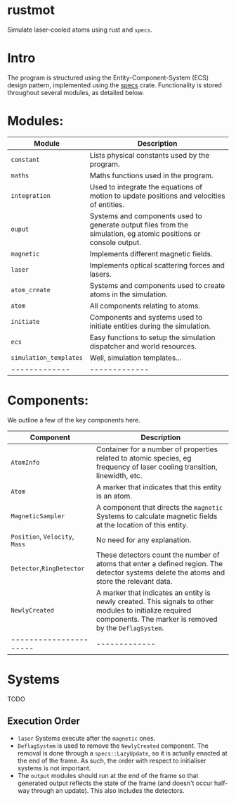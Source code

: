 # rustmot

Simulate laser-cooled atoms using rust and `specs`.

# Intro

The program is structured using the Entity-Component-System (ECS) design pattern, implemented using the [specs](https://github.com/slide-rs/specs) crate.
Functionality is stored throughout several modules, as detailed below.

# Modules:

| Module      | Description |
|-------------|-------------|
|`constant`   | Lists physical constants used by the program. |
|`maths`      | Maths functions used in the program. |
|`integration`| Used to integrate the equations of motion to update positions and velocities of entities. |
|`ouput`      | Systems and components used to generate output files from the simulation, eg atomic positions or console output. |
|`magnetic`   | Implements different magnetic fields. |
|`laser`      | Implements optical scattering forces and lasers. |
|`atom_create`| Systems and components used to create atoms in the simulation. |
|`atom`       | All components relating to atoms. |
|`initiate`   | Components and systems used to initiate entities during the simulation. |
|`ecs`        | Easy functions to setup the simulation dispatcher and world resources. |
|`simulation_templates`| Well, simulation templates... |
|-------------|-------------|

# Components:

We outline a few of the key components here.

| Component            | Description |
|----------------------|-------------|
|`AtomInfo`            | Container for a number of properties related to atomic species, eg frequency of laser cooling transition, linewidth, etc. |
|`Atom`                | A marker that indicates that this entity is an atom. |
|`MagneticSampler`     | A component that directs the `magnetic` Systems to calculate magnetic fields at the location of this entity. |
|`Position`, `Velocity`, `Mass` | No need for any explanation. |
|`Detector`,`RingDetector` | These detectors count the number of atoms that enter a defined region. The detector systems delete the atoms and store the relevant data. |
|`NewlyCreated`        | A marker that indicates an entity is newly created. This signals to other modules to initialize required components. The marker is removed by the `DeflagSystem`. |
|----------------------|-------------|


# Systems

TODO

## Execution Order

* `laser` Systems execute after the `magnetic` ones.
* `DeflagSystem` is used to remove the `NewlyCreated` component. The removal is done through a `specs::LazyUpdate`, so it is actually enacted at the end of the frame. As such, the order with respect to initialiser systems is not important.
* The `output` modules should run at the end of the frame so that generated output reflects the state of the frame (and doesn't occur half-way through an update). This also includes the detectors.


